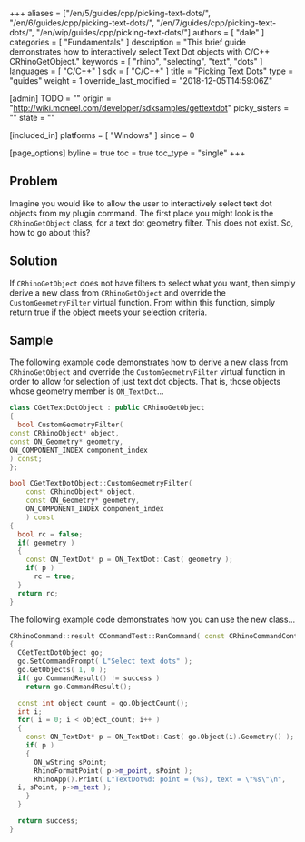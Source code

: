 +++
aliases = ["/en/5/guides/cpp/picking-text-dots/", "/en/6/guides/cpp/picking-text-dots/", "/en/7/guides/cpp/picking-text-dots/", "/en/wip/guides/cpp/picking-text-dots/"]
authors = [ "dale" ]
categories = [ "Fundamentals" ]
description = "This brief guide demonstrates how to interactively select Text Dot objects with C/C++ CRhinoGetObject."
keywords = [ "rhino", "selecting", "text", "dots" ]
languages = [ "C/C++" ]
sdk = [ "C/C++" ]
title = "Picking Text Dots"
type = "guides"
weight = 1
override_last_modified = "2018-12-05T14:59:06Z"

[admin]
TODO = ""
origin = "http://wiki.mcneel.com/developer/sdksamples/gettextdot"
picky_sisters = ""
state = ""

[included_in]
platforms = [ "Windows" ]
since = 0

[page_options]
byline = true
toc = true
toc_type = "single"
+++

 
## Problem

Imagine you would like to allow the user to interactively select text dot objects from my plugin command.  The first place you might look is the `CRhinoGetObject` class, for a text dot geometry filter.  This does not exist.  So, how to go about this?

## Solution

If `CRhinoGetObject` does not have filters to select what you want, then simply derive a new class from `CRhinoGetObject` and override the `CustomGeometryFilter` virtual function.  From within this function, simply return true if the object meets your selection criteria.

## Sample

The following example code demonstrates how to derive a new class from `CRhinoGetObject` and override the `CustomGeometryFilter` virtual function in order to allow for selection of just text dot objects.  That is, those objects whose geometry member is `ON_TextDot`...

```cpp
class CGetTextDotObject : public CRhinoGetObject
{
  bool CustomGeometryFilter(
const CRhinoObject* object,
const ON_Geometry* geometry,
ON_COMPONENT_INDEX component_index
) const;
};

bool CGetTextDotObject::CustomGeometryFilter(
    const CRhinoObject* object,
    const ON_Geometry* geometry,
    ON_COMPONENT_INDEX component_index
    ) const
{
  bool rc = false;
  if( geometry )
  {
    const ON_TextDot* p = ON_TextDot::Cast( geometry );
    if( p )
      rc = true;
  }
  return rc;
}
```

The following example code demonstrates how you can use the new class...

```cpp
CRhinoCommand::result CCommandTest::RunCommand( const CRhinoCommandContext& context )
{
  CGetTextDotObject go;
  go.SetCommandPrompt( L"Select text dots" );
  go.GetObjects( 1, 0 );
  if( go.CommandResult() != success )
    return go.CommandResult();

  const int object_count = go.ObjectCount();
  int i;
  for( i = 0; i < object_count; i++ )
  {
    const ON_TextDot* p = ON_TextDot::Cast( go.Object(i).Geometry() );
    if( p )
    {
      ON_wString sPoint;
      RhinoFormatPoint( p->m_point, sPoint );
      RhinoApp().Print( L"TextDot%d: point = (%s), text = \"%s\"\n",
  i, sPoint, p->m_text );
    }
  }

  return success;
}
```

